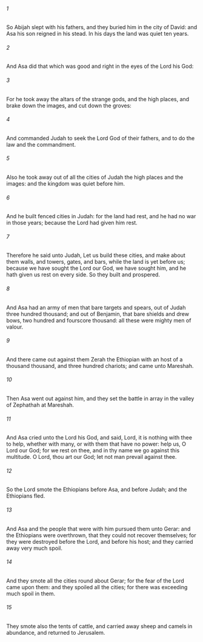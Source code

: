 ###### 1
So Abijah slept with his fathers, and they buried him in the city of David: and Asa his son reigned in his stead. In his days the land was quiet ten years.

###### 2
And Asa did that which was good and right in the eyes of the Lord his God:

###### 3
For he took away the altars of the strange gods, and the high places, and brake down the images, and cut down the groves:

###### 4
And commanded Judah to seek the Lord God of their fathers, and to do the law and the commandment.

###### 5
Also he took away out of all the cities of Judah the high places and the images: and the kingdom was quiet before him.

###### 6
And he built fenced cities in Judah: for the land had rest, and he had no war in those years; because the Lord had given him rest.

###### 7
Therefore he said unto Judah, Let us build these cities, and make about them walls, and towers, gates, and bars, while the land is yet before us; because we have sought the Lord our God, we have sought him, and he hath given us rest on every side. So they built and prospered.

###### 8
And Asa had an army of men that bare targets and spears, out of Judah three hundred thousand; and out of Benjamin, that bare shields and drew bows, two hundred and fourscore thousand: all these were mighty men of valour.

###### 9
And there came out against them Zerah the Ethiopian with an host of a thousand thousand, and three hundred chariots; and came unto Mareshah.

###### 10
Then Asa went out against him, and they set the battle in array in the valley of Zephathah at Mareshah.

###### 11
And Asa cried unto the Lord his God, and said, Lord, it is nothing with thee to help, whether with many, or with them that have no power: help us, O Lord our God; for we rest on thee, and in thy name we go against this multitude. O Lord, thou art our God; let not man prevail against thee.

###### 12
So the Lord smote the Ethiopians before Asa, and before Judah; and the Ethiopians fled.

###### 13
And Asa and the people that were with him pursued them unto Gerar: and the Ethiopians were overthrown, that they could not recover themselves; for they were destroyed before the Lord, and before his host; and they carried away very much spoil.

###### 14
And they smote all the cities round about Gerar; for the fear of the Lord came upon them: and they spoiled all the cities; for there was exceeding much spoil in them.

###### 15
They smote also the tents of cattle, and carried away sheep and camels in abundance, and returned to Jerusalem.

